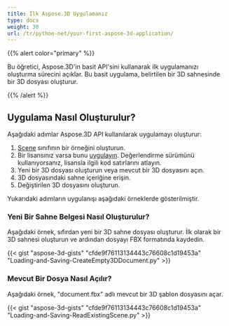 ```yaml
---
title: İlk Aspose.3D Uygulamanız
type: docs
weight: 30
url: /tr/python-net/your-first-aspose-3d-application/
---
```


{{% alert color="primary" %}}

Bu öğretici, Aspose.3D'in basit API'sini kullanarak ilk uygulamanızı oluşturma sürecini açıklar. Bu basit uygulama, belirtilen bir 3D sahnesinde bir 3D dosyası oluşturur.

{{% /alert %}}

## **Uygulama Nasıl Oluşturulur?**

Aşağıdaki adımlar Aspose.3D API kullanılarak uygulamayı oluşturur:

1. [Scene](https://reference.aspose.com/3d/tr/python-net/aspose.threed/scene/) sınıfının bir örneğini oluşturun.
1. Bir lisansınız varsa bunu [uygulayın](/3d/tr/python-net/licensing/).
   Değerlendirme sürümünü kullanıyorsanız, lisansla ilgili kod satırlarını atlayın.
1. Yeni bir 3D dosyası oluşturun veya mevcut bir 3D dosyasını açın.
1. 3D dosyasındaki sahne içeriğine erişin.
1. Değiştirilen 3D dosyasını oluşturun.

Yukarıdaki adımların uygulanışı aşağıdaki örneklerde gösterilmiştir.

### **Yeni Bir Sahne Belgesi Nasıl Oluşturulur?**

Aşağıdaki örnek, sıfırdan yeni bir 3D sahne dosyası oluşturur. İlk olarak bir 3D sahnesi oluşturun ve ardından dosyayı FBX formatında kaydedin.

{{< gist "aspose-3d-gists" "cfde9f76113134443c76608c1d19453a" "Loading-and-Saving-CreateEmpty3DDocument.py" >}}

### **Mevcut Bir Dosya Nasıl Açılır?**

Aşağıdaki örnek, "document.fbx" adlı mevcut bir 3D şablon dosyasını açar.

{{< gist "aspose-3d-gists" "cfde9f76113134443c76608c1d19453a" "Loading-and-Saving-ReadExistingScene.py" >}}
